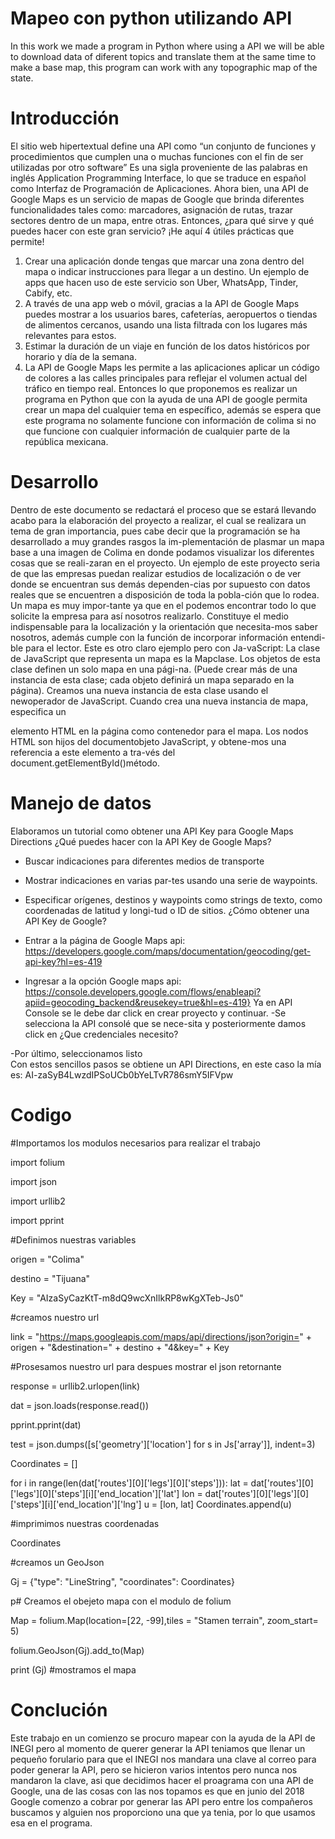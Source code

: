 # Mapeo con python utilizando API
In this work we made a program in Python where using a API we will be able to download data of diferent topics and translate them at the same time to make a base map, this program can work with any topographic map of the state.



# Introducción 




El sitio web hipertextual define una API como “un conjunto de funciones y procedimientos que cumplen una o muchas funciones con el fin de ser utilizadas por otro software” Es una sigla proveniente de las palabras en inglés Application Programming Interface, lo que se traduce en español como Interfaz de Programación de Aplicaciones.
Ahora bien, una API de Google Maps es un servicio de mapas de Google que brinda diferentes funcionalidades tales como: marcadores, asignación de rutas, trazar sectores dentro de un mapa, entre otras.  Entonces, ¿para qué sirve y qué puedes hacer con este gran servicio? ¡He aquí 4 útiles prácticas que permite!
1.	Crear una aplicación donde tengas que marcar una zona dentro del mapa o indicar instrucciones para llegar a un destino. Un ejemplo de apps que hacen uso de este servicio son Uber, WhatsApp, Tinder, Cabify, etc.  
2.	A través de una app web o móvil, gracias a la API de Google Maps puedes mostrar a los usuarios bares, cafeterías, aeropuertos o tiendas de alimentos cercanos, usando una lista filtrada con los lugares más relevantes para estos.
3.	Estimar la duración de un viaje en función de los datos históricos por horario y día de la semana.
4.	La API de Google Maps les permite a las aplicaciones aplicar un código de colores a las calles principales para reflejar el volumen actual del tráfico en tiempo real.
Entonces lo que proponemos es realizar un programa en Python que con la ayuda de una API de google permita crear un mapa del cualquier  tema en específico, además se espera que este programa no solamente funcione con información de colima si no que funcione con cualquier información de cualquier parte de la república mexicana.





# Desarrollo



Dentro de este documento se redactará el proceso que se estará llevando acabo para la elaboración del proyecto a realizar, el cual se realizara un tema de gran importancia, pues cabe decir que la programación se ha desarrollado a muy grandes rasgos la im-plementación de plasmar un mapa base a una imagen de Colima en donde podamos visualizar los diferentes cosas que se reali-zaran en el proyecto. Un ejemplo de este proyecto seria de que las empresas puedan realizar estudios de localización o de ver donde se encuentran sus demás dependen-cias por supuesto con datos reales que se encuentren a disposición de toda la pobla-ción que lo rodea. Un mapa es muy impor-tante ya que en el podemos encontrar todo lo que solicite la empresa para así nosotros realizarlo. 
Constituye el medio indispensable para la localización y la orientación que necesita-mos saber nosotros, además cumple con la función de incorporar información entendi-ble para el lector.
Este es otro claro ejemplo pero con Ja-vaScript:
La clase de JavaScript que representa un mapa es la Mapclase. Los objetos de esta clase definen un solo mapa en una pági-na. (Puede crear más de una instancia de esta clase; cada objeto definirá un mapa separado en la página). Creamos una nueva instancia de esta clase usando el newoperador de JavaScript.
Cuando crea una nueva instancia de mapa, especifica un <div> elemento HTML en la página como contenedor para el mapa. Los nodos HTML son hijos del documentobjeto JavaScript, y obtene-mos una referencia a este elemento a tra-vés del document.getElementById()método.






# Manejo de datos




Elaboramos un tutorial como obtener una API Key para Google Maps Directions 
¿Qué puedes hacer con la API Key de Google Maps?
-	Buscar indicaciones para diferentes medios de transporte
-	Mostrar indicaciones en varias par-tes usando una serie de waypoints.
-	Especificar orígenes, destinos y waypoints como strings de texto, como coordenadas de latitud y longi-tud o ID de sitios.
¿Cómo obtener una API Key de Google?

-	Entrar a la página de Google Maps api: https://developers.google.com/maps/documentation/geocoding/get-api-key?hl=es-419
-	Ingresar a  la opción Google maps api: https://console.developers.google.com/flows/enableapi?apiid=geocoding_backend&reusekey=true&hl=es-419}
Ya en API Console se le debe dar click en crear proyecto y continuar.
 -Se selecciona la API consolé que se nece-sita y posteriormente damos click en ¿Que credenciales necesito?

-Por último, seleccionamos listo  
Con estos sencillos pasos se obtiene un API Directions, en este caso la mía es: AI-zaSyB4LwzdIPSoUCb0bYeLTvR786smY5IFVpw








# Codigo

#Importamos los modulos necesarios para realizar el trabajo 

import folium 

import json

import urllib2 

import pprint

#Definimos nuestras variables 


origen = "Colima"

destino = "Tijuana"

Key = "AIzaSyCazKtT-m8dQ9wcXnIlkRP8wKgXTeb-Js0"

#creamos nuestro url 


link = "https://maps.googleapis.com/maps/api/directions/json?origin=" + origen + "&destination=" + destino + "4&key=" + Key

#Prosesamos nuestro url para despues mostrar el json retornante 

response = urllib2.urlopen(link)

dat = json.loads(response.read())

pprint.pprint(dat)

test = json.dumps([s['geometry']['location'] for s in Js['array']], indent=3)


Coordinates = []

for i in range(len(dat['routes'][0]['legs'][0]['steps'])):
    lat = dat['routes'][0]['legs'][0]['steps'][i]['end_location']['lat']
    lon = dat['routes'][0]['legs'][0]['steps'][i]['end_location']['lng']
    u = [lon, lat]
    Coordinates.append(u)
    
 #imprimimos nuestras coordenadas
 
Coordinates

#creamos un GeoJson

Gj = {"type": "LineString", "coordinates": Coordinates}

p# Creamos el obejeto mapa con el modulo de folium 

Map = folium.Map(location=[22, -99],tiles = "Stamen terrain", zoom_start= 5)

folium.GeoJson(Gj).add_to(Map)

print (Gj)
#mostramos el mapa 


# Conclución

Este trabajo en un comienzo se procuro mapear con la ayuda de la API de INEGI pero al momento de querer generar la API teniamos que llenar un pequeño forulario para que el INEGI nos mandara una clave al correo para poder generar la API, pero se hicieron varios intentos pero nunca nos mandaron la clave, asi que decidimos hacer el proagrama con una API de Google, una de las cosas con las nos topamos es que en junio del 2018 Google comenzo a cobrar por generar las API pero entre los compañeros buscamos y alguien nos proporciono una que ya tenia, por lo que usamos esa en el programa.




